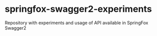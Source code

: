 # springfox-swagger2-experiments
Repository with experiments  and usage of API available in SpringFox Swagger2
